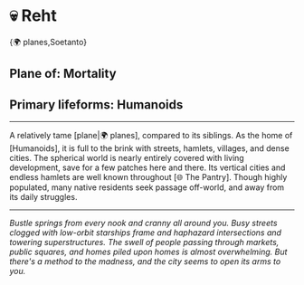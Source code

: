 # 💀 Reht

{🌍 planes,Soetanto}

## **Plane of:** Mortality
## **Primary lifeforms:** Humanoids

---

A relatively tame [plane|🌍 planes], compared to its siblings. As the home of [Humanoids], it is full to the brink with streets, hamlets, villages, and dense cities. The spherical world is nearly entirely covered with living development, save for a few patches here and there. Its vertical cities and endless hamlets are well known throughout [🌐 The Pantry]. Though highly populated, many native residents seek passage off-world, and away from its daily struggles.

---

*Bustle springs from every nook and cranny all around you. Busy streets clogged with low-orbit starships frame and haphazard intersections and towering superstructures. The swell of people passing through markets, public squares, and homes piled upon homes is almost overwhelming. But there's a method to the madness, and the city seems to open its arms to you.*
